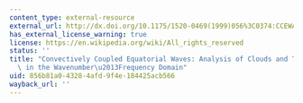 ```yaml
---
content_type: external-resource
external_url: http://dx.doi.org/10.1175/1520-0469(1999)056%3C0374:CCEWAO%3E2.0.CO;2
has_external_license_warning: true
license: https://en.wikipedia.org/wiki/All_rights_reserved
status: ''
title: "Convectively Coupled Equatorial Waves: Analysis of Clouds and Temperature\
  \ in the Wavenumber\u2013Frequency Domain"
uid: 856b81a0-4328-4afd-9f4e-184425acb566
wayback_url: ''
---
```

